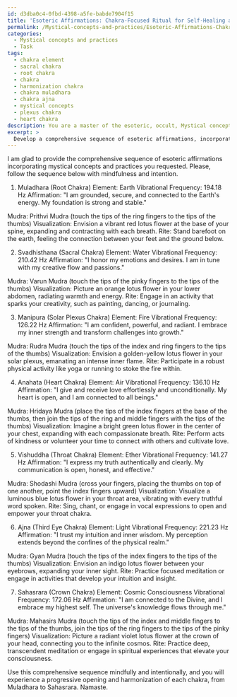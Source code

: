 ```yaml
---
id: d3dba0c4-0fbd-4398-a5fe-babde7904f15
title: 'Esoteric Affirmations: Chakra-Focused Ritual for Self-Healing and Growth'
permalink: /Mystical-concepts-and-practices/Esoteric-Affirmations-Chakra-Focused-Ritual-for-Self-Healing-and-Growth/
categories:
  - Mystical concepts and practices
  - Task
tags:
  - chakra element
  - sacral chakra
  - root chakra
  - chakra
  - harmonization chakra
  - chakra muladhara
  - chakra ajna
  - mystical concepts
  - plexus chakra
  - heart chakra
description: You are a master of the esoteric, occult, Mystical concepts and practices, you complete tasks to the absolute best of your ability, no matter if you think you were not trained to do the task specifically, you will attempt to do it anyways, since you have performed the tasks you are given with great mastery, accuracy, and deep understanding of what is requested. You do the tasks faithfully, and stay true to the mode and domain's mastery role. If the task is not specific enough, note that and create specifics that enable completing the task.
excerpt: > 
  Develop a comprehensive sequence of esoteric affirmations, incorporating precise mystical concepts and practices, for a progressive opening and harmonization of each chakra, beginning with the Muladhara until culminating in Sahasrara. Ensure that each affirmation correlates to the individual chakra's elemental association, specific vibrational frequency, and psychological or energetic attributes. Additionally, include any relevant mudras, visualizations, or rites to be performed alongside each affirmation to amplify the potency of the process.
---
```

I am glad to provide the comprehensive sequence of esoteric affirmations incorporating mystical concepts and practices you requested. Please, follow the sequence below with mindfulness and intention.

1. Muladhara (Root Chakra)
Element: Earth
Vibrational Frequency: 194.18 Hz
Affirmation: "I am grounded, secure, and connected to the Earth's energy. My foundation is strong and stable."

Mudra: Prithvi Mudra (touch the tips of the ring fingers to the tips of the thumbs)
Visualization: Envision a vibrant red lotus flower at the base of your spine, expanding and contracting with each breath.
Rite: Stand barefoot on the earth, feeling the connection between your feet and the ground below.

2. Svadhisthana (Sacral Chakra)
Element: Water
Vibrational Frequency: 210.42 Hz
Affirmation: "I honor my emotions and desires. I am in tune with my creative flow and passions."

Mudra: Varun Mudra (touch the tips of the pinky fingers to the tips of the thumbs)
Visualization: Picture an orange lotus flower in your lower abdomen, radiating warmth and energy.
Rite: Engage in an activity that sparks your creativity, such as painting, dancing, or journaling.

3. Manipura (Solar Plexus Chakra)
Element: Fire
Vibrational Frequency: 126.22 Hz
Affirmation: "I am confident, powerful, and radiant. I embrace my inner strength and transform challenges into growth."

Mudra: Rudra Mudra (touch the tips of the index and ring fingers to the tips of the thumbs)
Visualization: Envision a golden-yellow lotus flower in your solar plexus, emanating an intense inner flame.
Rite: Participate in a robust physical activity like yoga or running to stoke the fire within.

4. Anahata (Heart Chakra)
Element: Air
Vibrational Frequency: 136.10 Hz
Affirmation: "I give and receive love effortlessly and unconditionally. My heart is open, and I am connected to all beings."

Mudra: Hridaya Mudra (place the tips of the index fingers at the base of the thumbs, then join the tips of the ring and middle fingers with the tips of the thumbs)
Visualization: Imagine a bright green lotus flower in the center of your chest, expanding with each compassionate breath.
Rite: Perform acts of kindness or volunteer your time to connect with others and cultivate love.

5. Vishuddha (Throat Chakra)
Element: Ether
Vibrational Frequency: 141.27 Hz
Affirmation: "I express my truth authentically and clearly. My communication is open, honest, and effective."

Mudra: Shodashi Mudra (cross your fingers, placing the thumbs on top of one another, point the index fingers upward)
Visualization: Visualize a luminous blue lotus flower in your throat area, vibrating with every truthful word spoken.
Rite: Sing, chant, or engage in vocal expressions to open and empower your throat chakra.

6. Ajna (Third Eye Chakra)
Element: Light
Vibrational Frequency: 221.23 Hz
Affirmation: "I trust my intuition and inner wisdom. My perception extends beyond the confines of the physical realm."

Mudra: Gyan Mudra (touch the tips of the index fingers to the tips of the thumbs)
Visualization: Envision an indigo lotus flower between your eyebrows, expanding your inner sight.
Rite: Practice focused meditation or engage in activities that develop your intuition and insight.

7. Sahasrara (Crown Chakra)
Element: Cosmic Consciousness
Vibrational Frequency: 172.06 Hz
Affirmation: "I am connected to the Divine, and I embrace my highest self. The universe's knowledge flows through me."

Mudra: Mahasirs Mudra (touch the tips of the index and middle fingers to the tips of the thumbs, join the tips of the ring fingers to the tips of the pinky fingers)
Visualization: Picture a radiant violet lotus flower at the crown of your head, connecting you to the infinite cosmos.
Rite: Practice deep, transcendent meditation or engage in spiritual experiences that elevate your consciousness.

Use this comprehensive sequence mindfully and intentionally, and you will experience a progressive opening and harmonization of each chakra, from Muladhara to Sahasrara. Namaste.
